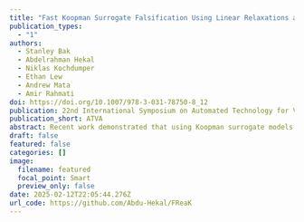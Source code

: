 ```yaml
---
title: "Fast Koopman Surrogate Falsification Using Linear Relaxations and Weights" 
publication_types:
  - "1"
authors:
  - Stanley Bak
  - Abdelrahman Hekal
  - Niklas Kochdumper
  - Ethan Lew
  - Andrew Mata 
  - Amir Rahmati 
doi: https://doi.org/10.1007/978-3-031-78750-8_12
publication: 22nd International Symposium on Automated Technology for Verification and Analysis (ATVA 2024) 
publication_short: ATVA 
abstract: Recent work demonstrated that using Koopman surrogate models to falsify black-box models against signal temporal logic specifications is highly effective. However, the bottleneck of this approach arises from the mixed-integer linear program optimization used to synthesize the falsifying trajectory. The complexity of mixed-integer linear programming can be prohibitive, increasing exponentially with the number of binary variables. In this work, we introduce a new weighted robustness encoding that eliminates the need for binary variables. We also propose a new weighting scheme for Koopman operator linearization that aims to compensate for inaccuracies in the learned model. We evaluate our approach using a set of benchmarks from the ARCH falsification competition. Our weighting methods significantly improve computational efficiency and reduce the number of simulations needed to find falsifying traces. 
draft: false
featured: false
categories: []
image:
  filename: featured
  focal_point: Smart
  preview_only: false
date: 2025-02-12T22:05:44.276Z
url_code: https://github.com/Abdu-Hekal/FReaK
---
```

